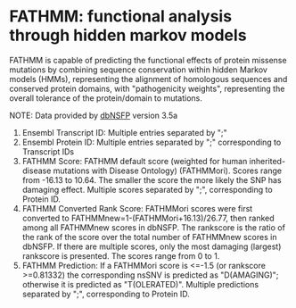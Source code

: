 # FATHMM: functional analysis through hidden markov models
FATHMM is capable of predicting the functional effects of protein missense mutations by combining sequence conservation within hidden Markov models (HMMs), representing the alignment of homologous sequences and conserved protein domains, with "pathogenicity weights", representing the overall tolerance of the protein/domain to mutations. 

NOTE: Data provided by [dbNSFP](https://sites.google.com/site/jpopgen/dbNSFP) version 3.5a

1. Ensembl Transcript ID: Multiple entries separated by ";"
2. Ensembl Protein ID: Multiple entries separated by ";" corresponding to Transcript IDs
3. FATHMM Score: FATHMM default score (weighted for human inherited-disease mutations with Disease Ontology) (FATHMMori). Scores range from -16.13 to 10.64. The smaller the score the more likely the SNP has damaging effect. Multiple scores separated by ";", corresponding to Protein ID.
4. FATHMM Converted Rank Score: FATHMMori scores were first converted to FATHMMnew=1-(FATHMMori+16.13)/26.77, then ranked among all FATHMMnew scores in dbNSFP. The rankscore is the ratio of the rank of the score over the total number of FATHMMnew scores in dbNSFP. If there are multiple scores, only the most damaging (largest) rankscore is presented. The scores range from 0 to 1.
5. FATHMM Prediction: If a FATHMMori score is <=-1.5 (or rankscore >=0.81332) the corresponding nsSNV is predicted as "D(AMAGING)"; otherwise it is predicted as "T(OLERATED)". Multiple predictions separated by ";", corresponding to Protein ID.
